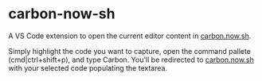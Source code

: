 # carbon-now-sh

A VS Code extension to open the current editor content in [carbon.now.sh](https://carbon.now.sh).

Simply highlight the code you want to capture, open the command pallete (cmd|ctrl+shift+p), and type Carbon. You'll be redirected to [carbon.now.sh](https://carbon.now.sh) with your selected code populating the textarea.


